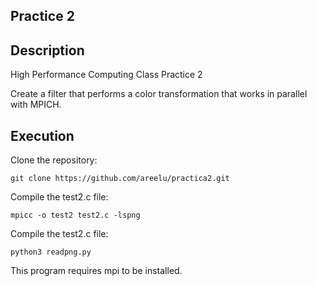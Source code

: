 ## Practice 2


## Description

High Performance Computing Class Practice 2

Create a filter that performs a color transformation that works in parallel with MPICH.

## Execution

Clone the repository:

```text
git clone https://github.com/areelu/practica2.git
```
Compile the test2.c file:

```text
mpicc -o test2 test2.c -lspng
```
Compile the test2.c file:

```text
python3 readpng.py
```

This program requires mpi to be installed.
